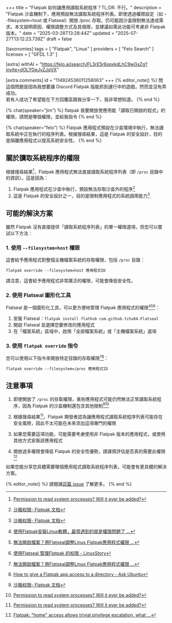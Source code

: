 +++
title = "Flatpak 如何讓應用讀取系統程序？TL;DR: 不行。"
description = "Flatpak 沙盒機制下，應用預設無法讀取系統程序列表。即使透過權限設定（如 --filesystem=host 或 Flatseal）開放 /proc 存取，仍可能因沙盒限制無法達成需求。本文說明原因、權限調整方式及其侷限，並建議如需此功能可考慮非 Flatpak 版本。"
date = "2025-03-28T13:28:44Z"
updated = "2025-07-27T13:12:23.739Z"
draft = false

[taxonomies]
tags = [ "Flatpak", "Linux" ]
providers = [ "Felo Search" ]
licenses = [ "GFDL 1.3" ]

[extra]
withAI = "<https://felo.ai/search/FL3rE5r6spxkdLhC9wGsZg?invite=dOLYGeJyZJqVX>"

  [extra.comments]
  id = "114924536011258063"
+++
{% editor_note() %}
問這個問題是因為我想要讓 Discord Flatpak 版能抓到運行中的遊戲，然而並沒有弄成功。  
若有人成功了希望能在下方回覆區跟我分享一下，我非常想知道。
{% end %}

{% chat(speaker="jim") %}
flatpak 我要開放使應用能「讀取已開啟的程式」的權限，請問是哪個權限，並給我指令
{% end %}

{% chat(speaker="felo") %}
Flatpak 應用程式預設在沙盒環境中執行，無法讀取系統中正在執行的程序列表。根據搜尋結果，這是 Flatpak 的安全設計，目的是隔離應用程式以提高系統安全性。
{% end %}

## 關於讀取系統程序的權限

根據搜尋結果[^18]，Flatpak 應用程式無法直接讀取系統程序列表（即 `/proc` 目錄中的資訊）。這是因為：

1. Flatpak 應用程式在沙盒中執行，預設無法存取沙盒外的程序[^8]
2. 這是 Flatpak 的安全設計之一，目的是限制應用程式的系統調用能力[^8]

## 可能的解決方案

雖然 Flatpak 沒有直接提供「讀取系統程序列表」的單一權限選項，但您可以嘗試以下方法：

### 1. 使用 `--filesystem=host` 權限

這會給予應用程式對整個主機檔案系統的存取權限，包括 `/proc` 目錄：

```
flatpak override --filesystem=host 應用程式ID
```

請注意，這會給予應用程式非常廣泛的權限，可能會降低安全性。

### 2. 使用 Flatseal 圖形化工具

Flatseal 是一個圖形化工具，可以更方便地管理 Flatpak 應用程式的權限[^1][^6][^10]：

1. 安裝 Flatseal：`flatpak install flathub com.github.tchx84.Flatseal`
2. 開啟 Flatseal 並選擇您要修改的應用程式
3. 在「檔案系統」區域中，啟用「全部檔案系統」或「主機檔案系統」選項

### 3. 使用 `flatpak override` 指令

您可以使用以下指令來開放特定目錄的存取權限[^6][^16]：

```
flatpak override --filesystem=/proc 應用程式ID
```

## 注意事項

1. 即使開放了 `/proc` 的存取權限，某些應用程式可能仍然無法正常讀取系統程序，因為 Flatpak 的沙盒機制還包含其他限制[^8][^18]

2. 根據搜尋結果[^18]，Flatpak 開發者認為讓應用程式讀取系統程序列表可能存在安全風險，因此不太可能在未來添加這項專門的權限

3. 如果您需要這項功能，可能需要考慮使用非 Flatpak 版本的應用程式，或使用其他方式安裝該應用程式

4. 開放過多權限會降低 Flatpak 的安全性優勢，請謹慎評估是否真的需要此權限[^21]

如果您能分享您具體需要哪個應用程式讀取系統程序列表，可能會有更具體的解決方案。

{% editor_note() %}
請閱讀[這篇 issue](https://github.com/flatpak/flatpak/issues/3922) 了解更多。
{% end %}

[^1]: [使用Flatpak安裝Linux軟體，最常遇到的就是權限問題了 ...](https://www.threads.net/@ivonhuang_ig/post/DC8dksYT0xR/%E4%BD%BF%E7%94%A8flatpak%E5%AE%89%E8%A3%9Dlinux%E8%BB%9F%E9%AB%94%E6%9C%80%E5%B8%B8%E9%81%87%E5%88%B0%E7%9A%84%E5%B0%B1%E6%98%AF%E6%AC%8A%E9%99%90%E5%95%8F%E9%A1%8C%E4%BA%86flatpak%E9%A0%90%E8%A8%AD%E6%98%AF%E6%B2%99%E7%9B%92%E9%9A%94%E9%9B%A2%E7%9A%84%E5%81%87%E8%A8%ADflatpak%E8%BB%9F%E9%AB%94%E6%B2%92%E6%9C%89%E8%80%83%E6%85%AE%E5%A5%BD%E6%AC%8A%E9%99%90%E8%A8%AD%E8%A8%88%E9%82%A3%E5%B0%B1%E6%9C%83%E6%9C%89%E7%89%B9%E5%AE%9A%E7%9B%AE%E9%8C%84%E7%9A%84%E6%AA%94%E6%A1%88%E7%84%A1%E6%B3%95%E8%AE%80%E5%8F%96)
[^6]: [無法開啟檔案？用Flatseal調整Linux Flatpak應用程式權限 ...](https://ivonblog.com/posts/flatseal-flatpak-permission/)
[^8]: [沙箱权限- Flatpak 文档](https://docs.flatpak.org/zh-cn/latest/sandbox-permissions.html)
[^10]: [使用Flatseal 管理Flatpak 的权限 - LinuxStory](https://linuxstory.org/manage-flatpak-permissions-with-flatseal/)
[^16]: [How to give a Flatpak app access to a directory - Ask Ubuntu](https://askubuntu.com/questions/1086529/how-to-give-a-flatpak-app-access-to-a-directory)
[^18]: [Permission to read system processes? Will it ever be added?](https://github.com/flatpak/flatpak/issues/3922)
[^21]: [Flatpak: "home" access allows trivial privilege escalation, what ...](https://discussion.fedoraproject.org/t/flatpak-home-access-allows-trivial-privilege-escalation-what-to-do-instead/112651)
